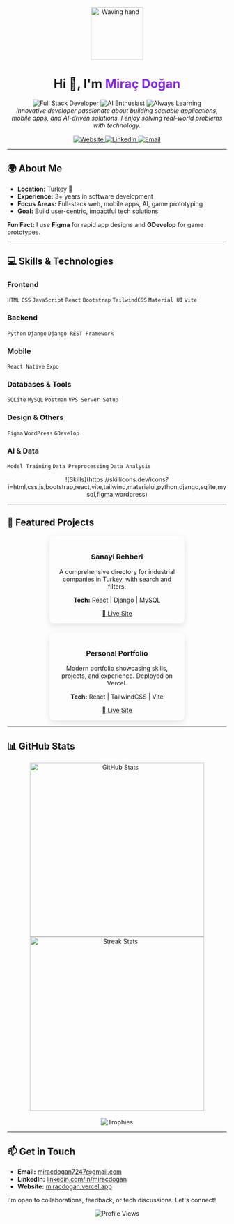 <div align="center">
  <img src="https://media.giphy.com/media/hvRJCLFzcasrR4ia7z/giphy.gif" width="120" alt="Waving hand">
</div>

<h1 align="center">Hi 👋, I'm <span style="color:#8a2be2">Miraç Doğan</span></h1>

<div align="center">
  <img src="https://img.shields.io/badge/Full%20Stack%20Developer-%F0%9F%9A%80-blueviolet?style=for-the-badge&logo=react" alt="Full Stack Developer">
  <img src="https://img.shields.io/badge/AI%20Enthusiast-%F0%9F%A4%96-orange?style=for-the-badge&logo=tensorflow" alt="AI Enthusiast">
  <img src="https://img.shields.io/badge/Always%20Learning-%F0%9F%92%9F-green?style=for-the-badge" alt="Always Learning">
</div>

<div align="center">
  <em>Innovative developer passionate about building scalable applications, mobile apps, and AI-driven solutions. I enjoy solving real-world problems with technology.</em>
</div>

<div align="center" style="margin-top:15px;">
  <a href="https://miracdogan.vercel.app/">
    <img src="https://img.shields.io/website?label=Personal%20Website&style=for-the-badge&url=https%3A%2F%2Fmiracdogan.vercel.app%2F" alt="Website">
  </a>
  <a href="https://www.linkedin.com/in/mira%C3%A7-do%C4%9Fan-194086263/">
    <img src="https://img.shields.io/badge/LinkedIn-%230077B5?style=for-the-badge&logo=linkedin&logoColor=white" alt="LinkedIn">
  </a>
  <a href="mailto:miracdogan7247@gmail.com">
    <img src="https://img.shields.io/badge/Email-%23D14836?style=for-the-badge&logo=gmail&logoColor=white" alt="Email">
  </a>
</div>

---

## 🌍 About Me
- **Location:** Turkey 📍  
- **Experience:** 3+ years in software development  
- **Focus Areas:** Full-stack web, mobile apps, AI, game prototyping  
- **Goal:** Build user-centric, impactful tech solutions  

**Fun Fact:** I use **Figma** for rapid app designs and **GDevelop** for game prototypes.

---

## 💻 Skills & Technologies

### Frontend
`HTML` `CSS` `JavaScript` `React` `Bootstrap` `TailwindCSS` `Material UI` `Vite`

### Backend
`Python` `Django` `Django REST Framework`

### Mobile
`React Native` `Expo`

### Databases & Tools
`SQLite` `MySQL` `Postman` `VPS Server Setup`

### Design & Others
`Figma` `WordPress` `GDevelop`

### AI & Data
`Model Training` `Data Preprocessing` `Data Analysis`

<div align="center">
  ![Skills](https://skillicons.dev/icons?i=html,css,js,bootstrap,react,vite,tailwind,materialui,python,django,sqlite,mysql,figma,wordpress)
</div>

---

## 🚀 Featured Projects

<div align="center" style="display:flex; justify-content:center; flex-wrap:wrap; gap:20px;">

<!-- Project Card -->
<div style="border-radius:10px; box-shadow:0px 5px 15px rgba(0,0,0,0.1); padding:15px; width:280px;">
  <h3>Sanayi Rehberi</h3>
  <p>A comprehensive directory for industrial companies in Turkey, with search and filters.</p>
  <p><b>Tech:</b> React | Django | MySQL</p>
  <a href="https://www.sanayirehbercim.com/" target="_blank">🔗 Live Site</a>
</div>

<div style="border-radius:10px; box-shadow:0px 5px 15px rgba(0,0,0,0.1); padding:15px; width:280px;">
  <h3>Personal Portfolio</h3>
  <p>Modern portfolio showcasing skills, projects, and experience. Deployed on Vercel.</p>
  <p><b>Tech:</b> React | TailwindCSS | Vite</p>
  <a href="https://miracdogan.vercel.app/" target="_blank">🔗 Live Site</a>
</div>

</div>

---

## 📊 GitHub Stats
<div align="center">
  <img src="https://github-readme-stats.vercel.app/api?username=miracdogann&theme=radical&hide_border=true&include_all_commits=true&count_private=true" width="400" alt="GitHub Stats">
  <img src="https://github-readme-streak-stats.herokuapp.com/?user=miracdogann&theme=radical&hide_border=true" width="400" alt="Streak Stats">
  <br><br>
  <img src="https://github-profile-trophy.vercel.app/?username=miracdogann&theme=radical&no-frame=true" alt="Trophies">
</div>

---

## 📫 Get in Touch
- **Email:** miracdogan7247@gmail.com  
- **LinkedIn:** [linkedin.com/in/miracdogan](https://www.linkedin.com/in/mira%C3%A7-do%C4%9Fan-194086263/)  
- **Website:** [miracdogan.vercel.app](https://miracdogan.vercel.app/)

I'm open to collaborations, feedback, or tech discussions. Let's connect!  

<div align="center">
  <img src="https://komarev.com/ghpvc/?username=miracdogann&label=Profile%20views&color=0e75b6&style=flat" alt="Profile Views">
</div>
